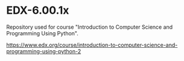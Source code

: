 # EDX-6.00.1x
Repository used for course "Introduction to Computer Science and Programming Using Python".

https://www.edx.org/course/introduction-to-computer-science-and-programming-using-python-2
